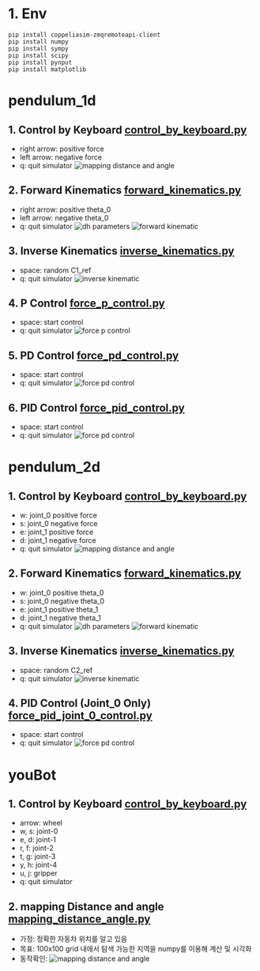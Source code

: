 # 1. Env
```
pip install coppeliasim-zmqremoteapi-client
pip install numpy
pip install sympy
pip install scipy
pip install pynput
pip install matplotlib
```

# pendulum_1d

## 1. Control by Keyboard [control_by_keyboard.py](./pendulum_1d/control_by_keyboard.py)
- right arrow: positive force
- left arrow: negative force
- q: quit simulator
![mapping distance and angle](./images/pendulum_1d_control_by_keyboard.gif)

## 2. Forward Kinematics [forward_kinematics.py](./pendulum_1d/forward_kinematics.py)
- right arrow: positive theta_0
- left arrow: negative theta_0
- q: quit simulator
![dh parameters](./images/pendulum_1d_dh_parameters.png)
![forward kinematic](./images/pendulum_1d_forward_kinematics.gif)

## 3. Inverse Kinematics [inverse_kinematics.py](./pendulum_1d/inverse_kinematics.py)
- space: random C1_ref
- q: quit simulator
![inverse kinematic](./images/pendulum_1d_inverse_kinematics.gif)

## 4. P Control [force_p_control.py](./pendulum_1d/force_p_control.py)
- space: start control
- q: quit simulator
![force p control](./images/pendulum_1d_p_control.gif)

## 5. PD Control [force_pd_control.py](./pendulum_1d/force_pd_control.py)
- space: start control
- q: quit simulator
![force pd control](./images/pendulum_1d_pd_control.gif)

## 6. PID Control [force_pid_control.py](./pendulum_1d/force_pid_control.py)
- space: start control
- q: quit simulator
![force pd control](./images/pendulum_1d_pid_control.gif)

# pendulum_2d

## 1. Control by Keyboard [control_by_keyboard.py](./pendulum_2d/control_by_keyboard.py)
- w: joint_0 positive force
- s: joint_0 negative force
- e: joint_1 positive force
- d: joint_1 negative force
- q: quit simulator
![mapping distance and angle](./images/pendulum_2d_control_by_keyboard.gif)

## 2. Forward Kinematics [forward_kinematics.py](./pendulum_2d/forward_kinematics.py)
- w: joint_0 positive theta_0
- s: joint_0 negative theta_0
- e: joint_1 positive theta_1
- d: joint_1 negative theta_1
- q: quit simulator
![dh parameters](./images/pendulum_2d_dh_parameters.png)
![forward kinematic](./images/pendulum_2d_forward_kinematics.gif)

## 3. Inverse Kinematics [inverse_kinematics.py](./pendulum_2d/inverse_kinematics.py)
- space: random C2_ref
- q: quit simulator
![inverse kinematic](./images/pendulum_2d_inverse_kinematics.gif)

## 4. PID Control (Joint_0 Only) [force_pid_joint_0_control.py](./pendulum_2d/force_pid_joint_0_control.py)
- space: start control
- q: quit simulator
![force pd control](./images/pendulum_2d_joint_0_pid_control.gif)

# youBot

## 1. Control by Keyboard [control_by_keyboard.py](./youBot/control_by_keyboard.py)
- arrow: wheel
- w, s: joint-0
- e, d: joint-1
- r, f: joint-2
- t, g: joint-3
- y, h: joint-4
- u, j: gripper
- q: quit simulator

## 2. mapping Distance and angle [mapping_distance_angle.py](./youBot/mapping_distance_angle.py)
- 가정: 정확한 자동차 위치를 알고 있음
- 목표: 100x100 grid 내에서 탐색 가능한 지역을 numpy를 이용해 계산 및 시각화
- 동작확인:
![mapping distance and angle](./images/youbot_mapping_distance_angle.gif)

